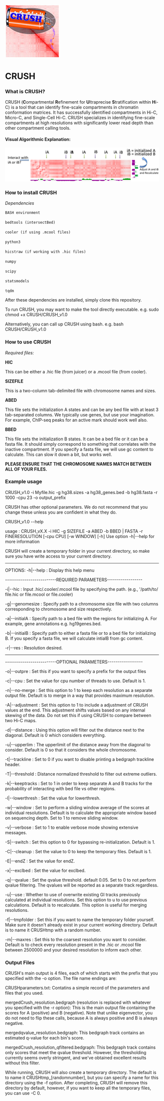 ![](/examples/figures/CRUSH_logo.jpg)
# CRUSH


### What is CRUSH?
CRUSH (**C**ompartmental **R**efinement for **U**ltraprecise **S**tratification within **H**i-C) is a tool that can identify fine-scale compartments in chromatin conformation matrices. It has successfully identified compartments in Hi-C, Micro-C, and Single-Cell Hi-C. CRUSH specializes in identifying fine-scale compartments at high resolutions with significantly lower read depth than other compartment calling tools.  
#### Visual Algorithmic Explanation:
![CRUSH](/examples/figures/CRUSHdiag.png)

### How to install CRUSH

_Dependencies_
```
BASH environment 

bedtools (intersectBed)

cooler (if using .mcool files)

python3

hicstraw (if working with .hic files)

numpy

scipy

statsmodels

tqdm
```

After these dependencies are installed, simply clone this repository. 

To run CRUSH, you may want to make the tool directly executable. e.g. sudo chmod +x CRUSH/CRUSH_v1.0

Alternatively, you can call up CRUSH using bash. e.g. bash CRUSH/CRUSH_v1.0


### How to use CRUSH

_Required files:_

**HIC**

This can be either a .hic file (from juicer) or a .mcool file (from cooler). 

**SIZEFILE**

This is a two-column tab-delimited file with chromosome names and sizes.

**ABED**

This file sets the initialization A states and can be any bed file with at least 3 tab-separated columns. We typically use genes, but use your imagination. For example, ChIP-seq peaks for an active mark should work well also.

**BBED**

This file sets the initialization B states. It can be a bed file or it can be a fasta file. It should simply correspond to something that correlates with the inactive compartment. If you specify a fasta file, we will use gc content to calculate. This can slow it down a bit, but works well.

**PLEASE ENSURE THAT THE CHROMOSOME NAMES MATCH BETWEEN ALL OF YOUR FILES.**



### Example usage

CRUSH_v1.0 -i Myfile.hic -g hg38.sizes -a hg38_genes.bed -b hg38.fasta -r 1000 -cpu 23 -o output_prefix


CRUSH has other optional parameters. We do not recommend that you change these unless you are confident in what they do. 

CRUSH_v1.0 --help

usage : CRUSH_vX.X -i HIC  -g SIZEFILE -a ABED -b BBED | FASTA -r FINERESOLUTION [-cpu CPU] [-w WINDOW] [-h]
Use option -h|--help for more information

CRUSH will create a temporary folder in your current directory, so make sure you have write access to your current directory.

-----------------------------------------
OPTIONS:
-h|--help                :  Display this help menu

--------------------------REQUIRED PARAMETERS------------------

-i|--hic                 :  Input .hic/.cooler/.mcool file by specifying the path. (e.g., '/path/to/ file.hic or file.mcool or file.cooler)

-g|--genomesize              :  Specify path to a chromosome size file with two columns corresponding to chromosome and size respectively.

-a|--initialA                :  Specify path to a bed file with the regions for initializing A. For example, gene annotations e.g. hg19genes.bed.

-b|--initialB                :  Specify path to either a fasta file or to a bed file for initializing B. If you specify a fasta file, we will calculate intialB from gc content.

-r|--res                 :  Resolution desired.

---------------

--------------------------OPTIONAL PARAMETERS------------------

-o|--outpre              :  Set this if you want to specify a prefix for the output files

-c|--cpu               :  Set the value for cpu number of threads to use. Default is 1.

-n|--no-merge            :  Set this option to 1 to keep each resolution as a separate output file. Default is to merge in a way that provides maximum resolution.

-A|--adjustment          :  Set this option to 1 to include a adjustment of CRUSH values at the end. This adjustment shifts values based on any internal skewing of the data. Do not set this if using CRUSH to compare between two Hi-C maps.

-d|--distance            :  Using this option will filter out the distance next to the diagonal. Default is 0 which considers everything.

-u|--upperlim            :  The upperlimit of the distance away from the diagonal to consider. Default is 0 so that it considers the whole chromosome.

-t|--trackline           :  Set to 0 if you want to disable printing a bedgraph trackline header.

-T|--threshold           :  Distance normalized threshold to filter out extreme outliers.

-k|--keeptracks          :  Set to 1 in order to keep separate A and B tracks for the probability of interacting with bed file vs other regions.

-l|--lowerthresh         :  Set the value for lowerthresh.

-w|--window              :  Set to perform a sliding window average of the scores at individual resolutions. Default is to calculate the appropriate window based on sequencing depth. Set to 1 to remove sliding window.

-v|--verbose             :  Set to 1 to enable verbose mode showing extensive messages.

-S|--switch              :  Set this option to 0 for bypassing re-initialization. Default is 1.

-C|--cleanup             :  Set the value to 0 to keep the temporary files. Default is 1.

-E|--endZ                :  Set the value for endZ. 

-x|--exclbed             :  Set the value for exclbed.

-q|--qvalue              :  Set the qvalue threshold. default 0.05. Set to 0 to not perform qvalue filtering. The qvalues will be reported as a separate track regardless.

-u|--use                 :  Whether to use of overwrite existing GI tracks previously calculated at individual resolutions. Set this option to u to use previous calculations. Default is to recalculate. This option is useful for merging resolutions.

-f|--tmpfolder         :  Set this if you want to name the temporary folder yourself. Make sure it doesn't already exist in your current working directory. Default is to name it CRUSHtmp with a random number.

-m|--maxres             : Set this to the coarsest resolution you want to consider. Default is to check every resolution present in the .hic or .mcool file between 2500000 and your desired resolution to inform each other.

### Output Files

CRUSH's main output is 4 files, each of which starts with the prefix that you specified with the -o option. The file name endings are:

CRUSHparameters.txt: Contatins a simple record of the parameters and files that you used.

mergedCrush_resolution.bedgraph (resolution is replaced with whatever you specified with the -r option): This is the main output file containing the scores for A (positive) and B (negative). Note that unlike eigenvector, you do not need to flip these calls, because A is always positive and B is always negative.

mergedqvalue_resolution.bedgraph: This bedgraph track contains an estimated q-value for each bin's score.

mergedCrush_resolution_qfiltered.bedgraph: This bedgraph track contains only scores that meet the qvalue threshold. However, the thresholding currently seems overly stringent, and we've obtained excellent results without this filter.  

While running, CRUSH will also create a temporary directory. The default is to name it CRUSHtmp_[randomnumber], but you can specify a name for this directory using the -f option. After completing, CRUSH will remove this directory by default, however, if you want to keep all the temporary files, you can use -C 0.

